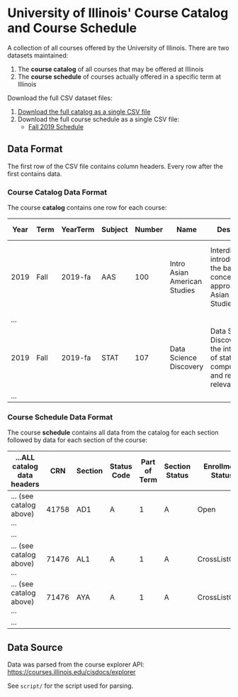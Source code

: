 
# University of Illinois' Course Catalog and Course Schedule

A collection of all courses offered by the University of Illinois.  There are two datasets maintained:

1. The **course catalog** of all courses that may be offered at Illinois
2. The **course schedule** of courses actually offered in a specific term at Illinois

Download the full CSV dataset files:

1. [Download the full catalog as a single CSV file](https://raw.githubusercontent.com/illinois/course-catalog-dataset/master/course-catalog/2019-fa.csv)
2. Download the full course schedule as a single CSV file:
    - [Fall 2019 Schedule](https://raw.githubusercontent.com/illinois/course-catalog-dataset/master/course-schedule/2019-fa.csv)


## Data Format

The first row of the CSV file contains column headers.  Every row after the first contains data. 

### Course Catalog Data Format

The course **catalog** contains one row for each course:

| Year | Term | YearTerm | Subject | Number | Name  | Description | Credit Hours | Section Info | Degree Attributes | Schedule Information | 
| ---- | ---- | -------- | ------- | ------ | ----- | ----------- | ------------ | ------------ | ----------------- | -------------------- |
| 2019 | Fall | 2019-fa  | AAS | 100 | Intro Asian American Studies | Interdisciplinary introduction to the basic concepts and approaches in Asian American Studies [...] | 3 hours. |  | Social & Beh Sci - Soc Sci, and Cultural Studies - US Minority course. |  |
| ... |
| 2019 | Fall | 2019-fa  | STAT | 107 | Data Science Discovery | Data Science Discovery is the intersection of statistics, computation, and real-world relevance [...] | 4 hours. | Same as CS 107 and IS 107. | Quantitative Reasoning I course. | |
| ... |

### Course Schedule Data Format

The course **schedule** contains all data from the catalog for each section followed by data for each section of the course:

| ...ALL catalog data headers | CRN | Section | Status Code | Part of Term | Section Status | Enrollment Status | Type | Start Time | End Time | Days of Week | Room | Building | Instructors |
| --------------------------- | --- | ------- | ----------- | ------------ | -------------- | ----------------- | ---- | ---------- | -------- | ------------ | ---- | -------- | ----------- |
| ... (see catalog above) ... | 41758 | AD1 | A | 1 | A | Open | DIS | 9:00 AM | 9:50 AM | F | 329 | Gregory Hall | Boonsripaisal, S;Sharif, L |
| ... |
| ... (see catalog above) ... | 71476 | AL1 | A | 1 | A | CrossListOpen | LEC | 12:00 PM | 12:50 PM | MWF | THEAT | Lincoln Hall | Fagen-Ulmschneider, W;Flanagan, K |
| ... (see catalog above) ... | 71476 | AYA | A | 1 | A | CrossListOpen | LBD | 2:00 PM | 3:50 PM | W | 1038 | Foreign Languages Building | Zhou, W |
| ... |
 

## Data Source

Data was parsed from the course explorer API: https://courses.illinois.edu/cisdocs/explorer

See `script/` for the script used for parsing.